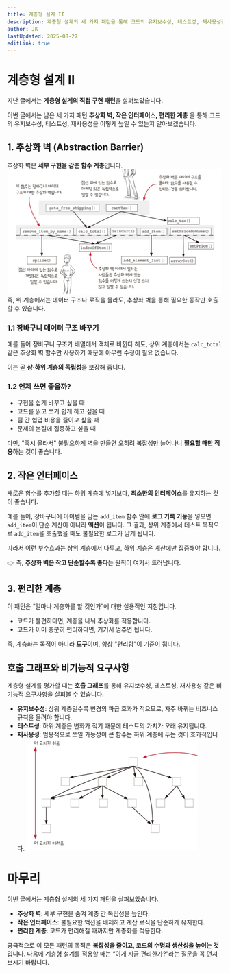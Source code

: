 ```yaml
---
title: 계층형 설계 II
description: 계층형 설계의 세 가지 패턴을 통해 코드의 유지보수성, 테스트성, 재사용성을 높이는 방법을 알아봅니다.
author: JK
lastUpdated: 2025-08-27
editLink: true
---
```


# 계층형 설계 II

지난 글에서는 **계층형 설계의 직접 구현 패턴**을 살펴보았습니다.

이번 글에서는 남은 세 가지 패턴 **추상화 벽, 작은 인터페이스, 편리한 계층** 을 통해 코드의 유지보수성, 테스트성, 재사용성을 어떻게 높일 수 있는지 알아보겠습니다.

## 1. 추상화 벽 (Abstraction Barrier)

추상화 벽은 **세부 구현을 감춘 함수 계층**입니다.
<img src='../asset/ch09/1.png' width='500px' />
즉, 위 계층에서는 데이터 구조나 로직을 몰라도, 추상화 벽을 통해 필요한 동작만 호출할 수 있습니다.

### 1.1 장바구니 데이터 구조 바꾸기

예를 들어 장바구니 구조가 배열에서 객체로 바뀐다 해도,
상위 계층에서는 `calc_total` 같은 추상화 벽 함수만 사용하기 때문에 아무런 수정이 필요 없습니다.

이는 곧 **상·하위 계층의 독립성**을 보장해 줍니다.

### 1.2 언제 쓰면 좋을까?

- 구현을 쉽게 바꾸고 싶을 때
- 코드를 읽고 쓰기 쉽게 하고 싶을 때
- 팀 간 협업 비용을 줄이고 싶을 때
- 문제의 본질에 집중하고 싶을 때

다만, "혹시 몰라서" 불필요하게 벽을 만들면 오히려 복잡성만 늘어나니 **필요할 때만 적용**하는 것이 좋습니다.

## 2. 작은 인터페이스

새로운 함수를 추가할 때는 하위 계층에 넣기보다, **최소한의 인터페이스**를 유지하는 것이 좋습니다.

예를 들어, 장바구니에 아이템을 담는 `add_item` 함수 안에 **로그 기록 기능**을 넣으면 `add_item`이 단순 계산이 아니라 **액션**이 됩니다.
그 결과, 상위 계층에서 테스트 목적으로 `add_item`을 호출했을 때도 불필요한 로그가 남게 됩니다.

따라서 이런 부수효과는 상위 계층에서 다루고, 하위 계층은 계산에만 집중해야 합니다.

👉 즉, **추상화 벽은 작고 단순할수록 좋다**는 원칙이 여기서 드러납니다.

## 3. 편리한 계층

이 패턴은 “얼마나 계층화를 할 것인가”에 대한 실용적인 지침입니다.

- 코드가 불편하다면, 계층을 나눠 추상화를 적용합니다.
- 코드가 이미 충분히 편리하다면, 거기서 멈추면 됩니다.

즉, 계층화는 목적이 아니라 **도구**이며, 항상 "편리함"이 기준이 됩니다.

## 호출 그래프와 비기능적 요구사항

계층형 설계를 평가할 때는 **호출 그래프**를 통해 유지보수성, 테스트성, 재사용성 같은 비기능적 요구사항을 살펴볼 수 있습니다.

- **유지보수성**: 상위 계층일수록 변경의 파급 효과가 적으므로, 자주 바뀌는 비즈니스 규칙을 올려야 합니다.
- **테스트성**: 하위 계층은 변화가 적기 때문에 테스트의 가치가 오래 유지됩니다.
- **재사용성**: 범용적으로 쓰일 가능성이 큰 함수는 하위 계층에 두는 것이 효과적입니다.
  <img src='../asset/ch09/2.png' width='400px' />

# 마무리

이번 글에서는 계층형 설계의 세 가지 패턴을 살펴보았습니다.

- **추상화 벽**: 세부 구현을 숨겨 계층 간 독립성을 높인다.
- **작은 인터페이스**: 불필요한 액션을 배제하고 계산 로직을 단순하게 유지한다.
- **편리한 계층**: 코드가 편리해질 때까지만 계층화를 적용한다.

궁극적으로 이 모든 패턴의 목적은 **복잡성을 줄이고, 코드의 수명과 생산성을 높이는 것**입니다.
다음에 계층형 설계를 적용할 때는 “이게 지금 편리한가?”라는 질문을 꼭 던져 보시기 바랍니다.
